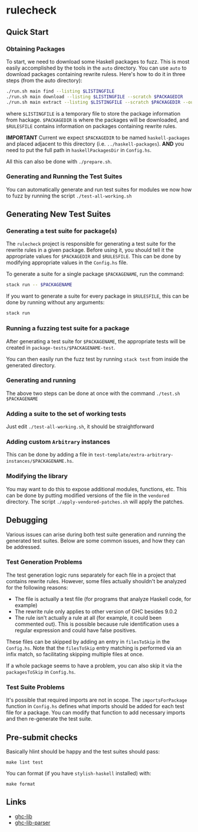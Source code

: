 # rulecheck

## Quick Start

### Obtaining Packages

To start, we need to download some Haskell packages to fuzz. This is most easily
accomplished by the tools in the `auto` directory. You can use `auto` to
download packages containing rewrite ruless. Here's how to do it in three steps
(from the auto directory):

```sh
./run.sh main find --listing $LISTINGFILE
./run.sh main download --listing $LISTINGFILE --scratch $PACKAGEDIR
./run.sh main extract --listing $LISTINGFILE --scratch $PACKAGEDIR --output $RULESFILE
```

where `$LISTINGFILE` is a temporary file to store the package information from
hackage. `$PACKAGEDIR` is where the packages will be downloaded, and
`$RULESFILE` contains information on packages containing rewrite rules.

__IMPORTANT__ Current we expect `$PACKAGEDIR` to be named `haskell-packages` and
placed adjacent to this directory (i.e. `../haskell-packages`). __AND__ you need
to put the full path in `haskellPackagesDir` in `Config.hs`.

All this can also be done with `./prepare.sh`.

### Generating and Running the Test Suites

You can automatically generate and run test suites for modules we now how to
fuzz by running the script `./test-all-working.sh`

## Generating New Test Suites

### Generating a test suite for package(s)

The `rulecheck` project is responsible for generating a test suite for the
rewrite rules in a given package. Before using it, you should tell it the
appropriate values for `$PACKAGEDIR` and `$RULESFILE`. This can be done by
modifying appropriate values in the `Config.hs` file.

To generate a suite for a single package `$PACKAGENAME`, run the command:

``` sh
stack run -- $PACKAGENAME
```

If you want to generate a suite for every package in `$RULESFILE`, this can be
done by running without any arguments:

``` sh
stack run
```

### Running a fuzzing test suite for a package

After generating a test suite for `$PACKAGENAME`, the appropriate tests will be
created in `package-tests/$PACKAGENAME-test`.

You can then easily run the fuzz test by running `stack test` from inside the
generated directory.

### Generating and running

The above two steps can be done at once with the command `./test.sh $PACKAGENAME`

### Adding a suite to the set of working tests

Just edit `./test-all-working.sh`, it should be straightforward

### Adding custom `Arbitrary` instances

This can be done by adding a file in
`test-template/extra-arbitrary-instances/$PACKAGENAME.hs`.

### Modifying the library

You may want to do this to expose additional modules, functions, etc.
This can be done by putting modified versions of the file in the `vendored`
directory. The script `./apply-vendored-patches.sh` will apply the patches.

## Debugging

Various issues can arise during both test suite generation and running the
generated test suites. Below are some common issues, and how they can be addressed.

### Test Generation Problems

The test generation logic runs separately for each file in a project that
contains rewrite rules. However, some files actually shouldn't be analyzed for
the following reasons:

- The file is actually a test file (for programs that analyze Haskell code, for example)
- The rewrite rule only applies to other version of GHC besides 9.0.2
- The rule isn't actually a rule at all (for example, it could been commented out).
  This is possible because rule identification uses a regular expression and
  could have false positives.

These files can be skipped by adding an entry in `filesToSkip` in the
`Config.hs`. Note that the `filesToSkip` entry matching is performed via an
infix match, so facilitating skipping multiple files at once.

If a whole package seems to have a problem, you can also skip it via the
`packagesToSkip` in `Config.hs`.

### Test Suite Problems

It's possible that required imports are not in scope. The `importsForPackage`
function in `Config.hs` defines what imports should be added for each test file
for a package. You can modify that function to add necessary imports and then
re-generate the test suite.

## Pre-submit checks

Basically hlint should be happy and the test suites should pass:

    make lint test

You can format (if you have `stylish-haskell` installed) with:

    make format

## Links

* [ghc-lib](https://www.stackage.org/lts-19.25/package/ghc-lib-9.0.2.20211226)
* [ghc-lib-parser](https://www.stackage.org/lts-19.25/package/ghc-lib-parser-9.0.2.20211226)
